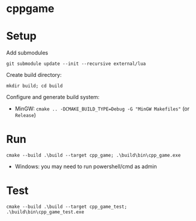 # cppgame

# Setup

Add submodules

`git submodule update --init --recursive external/lua`

Create build directory:

`mkdir build; cd build`

Configure and generate build system:

* MinGW: `cmake .. -DCMAKE_BUILD_TYPE=Debug -G "MinGW Makefiles"` (or `Release`)

# Run

`cmake --build .\build --target cpp_game; .\build\bin\cpp_game.exe`
* Windows: you may need to run powershell/cmd as admin

# Test 

`cmake --build .\build --target cpp_game_test; .\build\bin\cpp_game_test.exe`
